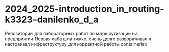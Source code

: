 # 2024_2025-introduction_in_routing-k3323-danilenko_d_a
Репозиторий для лабораторных работ по маршрутизации на предприятии
Первая лаба шла тяжко, очень долго разворачивал и настраивал инфраструктуру для корректной работы containerlab
